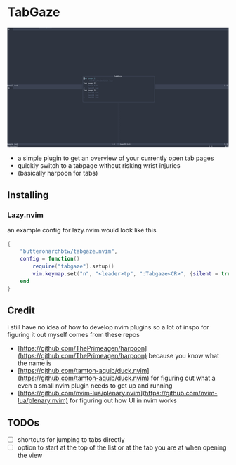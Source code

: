 # TabGaze

![tabgaze switcher open](./screenshots/window_open.png)

- a simple plugin to get an overview of your currently open tab pages
- quickly switch to a tabpage without risking wrist injuries
- (basically harpoon for tabs)

## Installing

### Lazy.nvim

an example config for lazy.nvim would look like this

```lua
{
    "butteronarchbtw/tabgaze.nvim",
    config = function()
        require("tabgaze").setup()
        vim.keymap.set("n", "<leader>tp", ":Tabgaze<CR>", {silent = true})
    end
}
```

## Credit

i still have no idea of how to develop nvim plugins so a lot of inspo for figuring it out myself comes from these repos

- [https://github.com/ThePrimeagen/harpoon](https://github.com/ThePrimeagen/harpoon) because you know what the name is
- [https://github.com/tamton-aquib/duck.nvim](https://github.com/tamton-aquib/duck.nvim) for figuring out what a even a small nvim plugin needs to get up and running
- [https://github.com/nvim-lua/plenary.nvim](https://github.com/nvim-lua/plenary.nvim) for figuring out how UI in nvim works

## TODOs
- [ ] shortcuts for jumping to tabs directly
- [ ] option to start at the top of the list or at the tab you are at when opening the view
